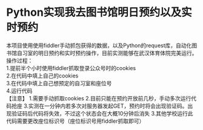 # Python实现我去图书馆明日预约以及实时预约   
本项目使用使用fiddler手动抓包获得的数据，以及Python的request库，自动化图书馆自习室的明日预约和实时预约操作，目前实测能够在武汉体育体院完美运行。  
操作过程：  
1.提前半个小时使用fiddler抓取登录公众号时的cookies    
2.在代码中填上自己的cookies    
3.在代码中填上自己想预定的自习室和座位号   
4.运行代码    
【注意】
1.需要手动抓取cookies
2.目前只能在预约开放前几秒，手动多次运行代码抢座
3.实测在一分钟内若多次对服务器发起GET，预约时将会出现验证码。出现验证码后代码将失效，不过这个状态会在大概10分钟后消失
3.其他学校运行此代码需要更改座位标识号（座位标识号用fiddler抓取即可）
